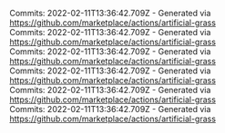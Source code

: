 Commits: 2022-02-11T13:36:42.709Z - Generated via https://github.com/marketplace/actions/artificial-grass
<br>
Commits: 2022-02-11T13:36:42.709Z - Generated via https://github.com/marketplace/actions/artificial-grass
<br>
Commits: 2022-02-11T13:36:42.709Z - Generated via https://github.com/marketplace/actions/artificial-grass
<br>
Commits: 2022-02-11T13:36:42.709Z - Generated via https://github.com/marketplace/actions/artificial-grass
<br>
Commits: 2022-02-11T13:36:42.709Z - Generated via https://github.com/marketplace/actions/artificial-grass
<br>
Commits: 2022-02-11T13:36:42.709Z - Generated via https://github.com/marketplace/actions/artificial-grass
<br>
